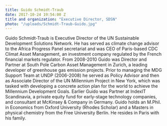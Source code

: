 ```yaml
---
title: Guido Schmidt-Traub
date: 2017-10-24 19:54:00 Z
title and organization: "Executive Director, SDSN"
photo: "/uploads/Schmidt-Traub-Guido.jpg"
---
```

Guido Schmidt-Traub is Executive Director of the UN Sustainable Development Solutions Network. He has served as climate change advisor to the Africa Progress Panel secretariat and was CEO of Paris-based CDC Climat Asset Management, an investment company regulated by the French financial markets regulator. From 2008-2010 Guido was Director and Partner at South Pole Carbon Asset Management in Zurich, a leading developer of greenhouse gas emission projects. Prior to managing the MDG Support Team at UNDP (2006-2008) he served as Policy Advisor and then as Associate Director of the UN Millennium Project in New York, which was tasked with developing a concrete action plan for the world to achieve the Millennium Development Goals. Earlier Guido was Partner at IndexIT Scandinavia, a private equity fund for early-stage technology companies, and consultant at McKinsey & Company in Germany. Guido holds an M.Phil. in Economics from Oxford University (Rhodes Scholar) and a Masters in physical chemistry from the Free University Berlin. He resides in Paris with his family.
